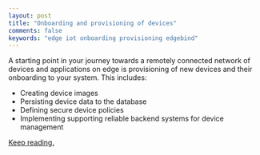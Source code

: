 ```yaml
---
layout: post
title: "Onboarding and provisioning of devices"
comments: false
keywords: "edge iot onboarding provisioning edgebind"
---
```


A starting point in your journey towards a remotely connected network of devices and applications on edge is provisioning of new devices and their onboarding to your system. This includes:

 * Creating device images
 * Persisting device data to the database
 * Defining secure device policies
 * Implementing supporting reliable backend systems for device management

<u><a href="https://www.edgebind.io/blog/onboarding-provisioning">Keep reading.</a></u>